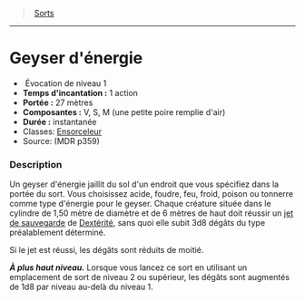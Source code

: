 ﻿---
!SpellItem
Family: SpellHD
Level: 1
Type: Évocation
CastingTime: 1 action
Range: 27 mètres
Components: V, S, M (une petite poire remplie d'air)
Duration: instantanée
Classes: '[Ensorceleur](hd_sorcerer.md)'
Id: spells_hd.md#geyser-dénergie
ParentLink: spells_hd.md#sorts
Name: Geyser d'énergie
ParentName: Sorts
NameLevel: 1
Source: (MDR p359)
Attributes: {}
---
> [Sorts](hd_spells.md)

---

# Geyser d'énergie

-  Évocation de niveau 1
- **Temps d'incantation :** 1 action
- **Portée :** 27 mètres
- **Composantes :** V, S, M (une petite poire remplie d'air)
- **Durée :** instantanée
- Classes: [Ensorceleur](hd_sorcerer.md)
- Source: (MDR p359)

### Description

Un geyser d'énergie jaillit du sol d'un endroit que vous spécifiez dans la portée du sort. Vous choisissez acide, foudre, feu, froid, poison ou tonnerre comme type d'énergie pour le geyser. Chaque créature située dans le cylindre de 1,50 mètre de diamètre et de 6 mètres de haut doit réussir un [jet de sauvegarde](hd_abilities_jets_de_sauvegarde.md) de [Dextérité](hd_abilities_dexterity.md), sans quoi elle subit 3d8 dégâts du type préalablement déterminé.

Si le jet est réussi, les dégâts sont réduits de moitié.

**_À plus haut niveau._** Lorsque vous lancez ce sort en utilisant un emplacement de sort de niveau 2 ou supérieur, les dégâts sont augmentés de 1d8 par niveau au-delà du niveau 1.

